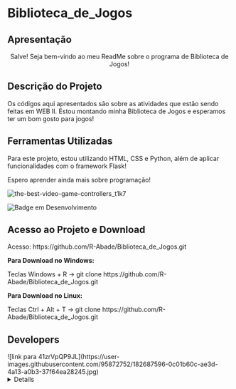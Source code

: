 # Biblioteca_de_Jogos
<h2>Apresentação</h2>
<p align='center'> Salve! Seja bem-vindo ao meu ReadMe sobre o programa de Biblioteca de Jogos!</p>

<h2>Descrição do Projeto</h2>
<p>Os códigos aqui apresentados são sobre as atividades que estão sendo feitas em WEB II. Estou montando minha Biblioteca de Jogos e esperamos ter um bom gosto para jogos!</p>

<h2>Ferramentas Utilizadas</h2>
Para este projeto, estou utilizando HTML, CSS e Python, além de aplicar funcionalidades com o framework Flask!

Espero aprender ainda mais sobre programação!

![the-best-video-game-controllers_t1k7](https://user-images.githubusercontent.com/95872752/182679823-79e0e76e-a07f-4ee4-bff2-79c169028e2c.jpg)

![Badge em Desenvolvimento](http://img.shields.io/static/v1?label=STATUS&message=EM%20DESENVOLVIMENTO&color=GREEN&style=for-the-badge)

<h2>Acesso ao Projeto e Download</h2>
<p>Acesso: https://github.com/R-Abade/Biblioteca_de_Jogos.git</p>
<p><strong>Para Download no Windows:</strong></p>
<p> Teclas Windows + R -> git clone https://github.com/R-Abade/Biblioteca_de_Jogos.git</p>
<p><strong>Para Download no Linux:</strong></p>
<p> Teclas Ctrl + Alt + T -> git clone https://github.com/R-Abade/Biblioteca_de_Jogos.git</p>

<h2>Developers</h2>
![link para 41zrVpQP9JL](https://user-images.githubusercontent.com/95872752/182687596-0c01b60c-ae3d-4a13-a0b3-37f64ea28245.jpg)
<details>Ele mesmo, o RAR_The_Plague, o Abade, A Kombi do EAD para os mais íntimos</details>
